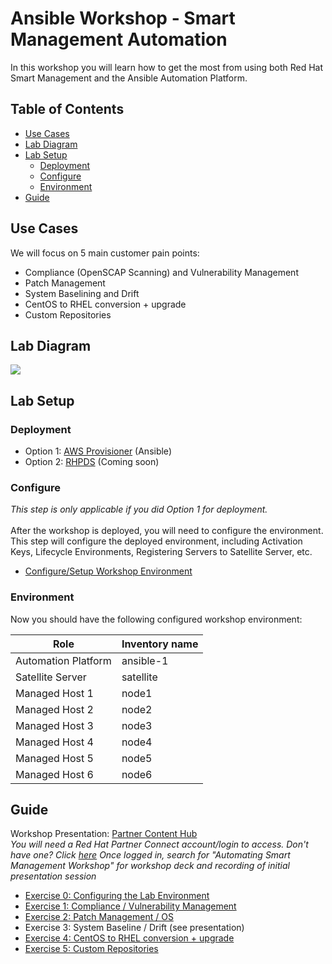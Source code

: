 # Ansible Workshop - Smart Management Automation

In this workshop you will learn how to get the most from using both Red Hat Smart Management and the Ansible Automation Platform.

## Table of Contents
- [Use Cases](#use-cases)
- [Lab Diagram](#lab-diagram)
- [Lab Setup](#lab-setup)
    - [Deployment](#deployment)
    - [Configure](#configure)
    - [Environment](#environment)
- [Guide](#guide)

## Use Cases
We will focus on 5 main customer pain points:
- Compliance (OpenSCAP Scanning) and Vulnerability Management
- Patch Management
- System Baselining and Drift
- CentOS to RHEL conversion + upgrade
- Custom Repositories

## Lab Diagram
![](https://lh5.googleusercontent.com/t6LEJtEw6Q0tHt3RurTtEuR9HgLmCjJofdWyc605qD-yWiFTuMA_gfdv7NHLI7urVwMihly12QDrAvwX1nBf0-kTmLPviSNttHfUzOp3MLHmfYYCc-XDQMkBSebxLJvX0BJr9iUU)

## Lab Setup

### Deployment
- Option 1: [AWS Provisioner](https://github.com/redhat-partner-tech/partner-tech-days-march2021/blob/main/integrated-mgmt-workshop/provision-aws.md) (Ansible)  
- Option 2: [RHPDS](https://github.com/redhat-partner-tech/partner-tech-days-march2021/blob/main/integrated-mgmt-workshop/provision-rhpds.md) (Coming soon)

### Configure
*This step is only applicable if you did Option 1 for deployment.*<br><br>
After the workshop is deployed, you will need to configure the environment. This step will configure the deployed environment, including Activation Keys, Lifecycle Environments, Registering Servers to Satellite Server, etc.
- [Configure/Setup Workshop Environment](https://github.com/redhat-partner-tech/partner-tech-days-march2021/tree/main/integrated-mgmt-workshop/exercises/0-setup)<br>



### Environment

Now you should have the following configured workshop environment:

| Role                 | Inventory name |
| ---------------------| ---------------|
| Automation Platform  | ansible-1      |
| Satellite Server     | satellite      |
| Managed Host 1       | node1          |
| Managed Host 2       | node2          |
| Managed Host 3       | node3          |
| Managed Host 4       | node4          |
| Managed Host 5       | node5          |
| Managed Host 6       | node6          |



## Guide
Workshop Presentation: [Partner Content Hub](http://redhat-partner.highspot.com)<br>
*You will need a Red Hat Partner Connect account/login to access. Don't have one? Click [here](https://connect.redhat.com/en/support)*
*Once logged in, search for "Automating Smart Management Workshop" for workshop deck and recording of initial presentation session*
* [Exercise 0: Configuring the Lab Environment](https://github.com/redhat-partner-tech/partner-tech-days-march2021/blob/main/integrated-mgmt-workshop/exercises/0-setup/README.md)
* [Exercise 1: Compliance / Vulnerability Management](https://github.com/redhat-partner-tech/partner-tech-days-march2021/blob/main/integrated-mgmt-workshop/exercises/1-compliance/openscap-exercise.md)
* [Exercise 2: Patch Management / OS](https://github.com/redhat-partner-tech/partner-tech-days-march2021/blob/main/integrated-mgmt-workshop/exercises/2-patching/automated-patch-management.md)
* Exercise 3: System Baseline / Drift (see presentation)
* [Exercise 4: CentOS to RHEL conversion + upgrade](https://github.com/redhat-partner-tech/partner-tech-days-march2021/blob/main/integrated-mgmt-workshop/exercises/4-convert2rhel/upgrade-exercise.md)
* [Exercise 5: Custom Repositories](https://github.com/redhat-partner-tech/partner-tech-days-march2021/blob/main/integrated-mgmt-workshop/exercises/5-customerepo/custom-repo-exercise.md)
